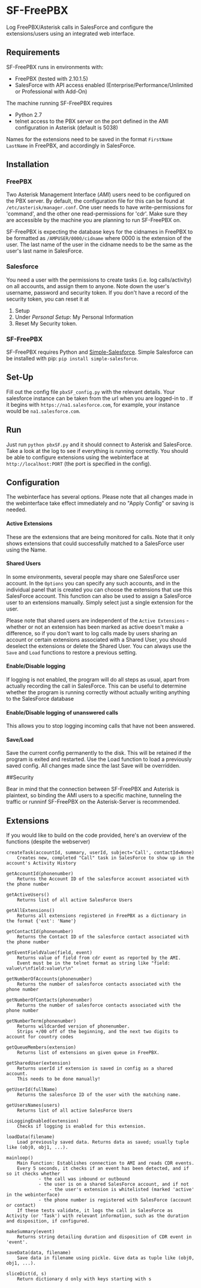 SF-FreePBX
==========

Log FreePBX/Asterisk calls in SalesForce and configure the extensions/users using an integrated web interface.

## Requirements

SF-FreePBX runs in environments with:
 
 * FreePBX (tested with 2.10.1.5)
 * SalesForce with API access enabled (Enterprise/Performance/Unlimited or Professional with Add-On)

The machine running SF-FreePBX requires
 * Python 2.7
 * telnet access to the PBX server on the port defined in the AMI configuration in Asterisk (default is 5038)

Names for the extensions need to be saved in the format `FirstName LastName` in FreePBX, and accordingly in SalesForce.

## Installation
### FreePBX

Two Asterisk Management Interface (*AMI*) users need to be configured on the PBX server. By default, the configuration file for this can be found at `/etc/asterisk/manager.conf`.
One user needs to have write-permissions for 'command', and the other one read-permissions for 'cdr'. Make sure they are accessible by the machine you are planning to run SF-FreePBX on.

SF-FreePBX is expecting the database keys for the cidnames in FreePBX to be formatted as `/AMPUSER/0000/cidname` where 0000 is the extension of the user.
The last name of the user in the cidname needs to be the same as the user's last name in SalesForce.

### Salesforce

You need a user with the permissions to create tasks (i.e. log calls/activity) on all accounts, and assign them to anyone. Note down the user's username, password and security token. If you don't have a record of the security token, you can reset it at
 1. Setup
 2. Under *Personal Setup*: My Personal Information
 3. Reset My Security token.

### SF-FreePBX

SF-FreePBX requires Python and [Simple-Salesforce](https://github.com/neworganizing/simple-salesforce/).
Simple Salesforce can be installed with pip: `pip install simple-salesforce`.

## Set-Up

Fill out the config file `pbxSF_config.py` with the relevant details.
Your salesforce instance can be taken from the url when you are logged-in to . If it begins with `https://na1.salesforce.com`, for example, your instance would be `na1.salesforce.com`.

## Run

Just run `python pbxSF.py` and it should connect to Asterisk and SalesForce. Take a look at the log to see if everything is running correctly. You should be able to configure extensions using the webinterface at `http://localhost:PORT` (the port is specified in the config).

## Configuration

The webinterface has several options. Please note that all changes made in the webinterface take effect immediately and no "Apply Config" or saving is needed.

#### Active Extensions

These are the extensions that are being monitored for calls. Note that it only shows extensions that could successfully matched to a SalesForce user using the Name.

#### Shared Users

In some environments, several people may share one SalesForce user account. In the `Options` you can specify any such accounts, and in the individual panel that is created you can choose the extensions that use this SalesForce account.
This function can also be used to assign a SalesForce user to an extensions manually. Simply select just a single extension for the user.

Please note that shared users are independent of the `Active Extensions` - whether or not an extension has been marked as active doesn't make a difference, so if you don't want to log calls made by users sharing an account or certain extensions associated with a Shared User, you should deselect the extensions or delete the Shared User. You can always use the `Save` and `Load` functions to restore a previous setting.

#### Enable/Disable logging

If logging is not enabled, the program will do all steps as usual, apart from actually recording the call in SalesForce. This can be useful to determine whether the program is running correctly without actually writing anything to the SalesForce database

#### Enable/Disable logging of unanswered calls

This allows you to stop logging incoming calls that have not been answered.

#### Save/Load
Save the current config permanently to the disk. This will be retained if the program is exited and restarted.
Use the Load function to load a previously saved config. All changes made since the last Save will be overridden.

##Security

Bear in mind that the connection between SF-FreePBX and Asterisk is plaintext, so binding the AMI users to a specific machine, tunneling the traffic or runninf SF-FreePBX on the Asterisk-Server is recommended.

## Extensions
If you would like to build on the code provided, here's an overview of the functions (despite the webserver)

    createTask(accountId, summary, userId, subject='Call', contactId=None)
        Creates new, completed "Call" task in SalesForce to show up in the account's Activity History
    
    getAccountId(phonenumber)
        Returns the Account ID of the salesforce account associated with the phone number
    
    getActiveUsers()
        Returns list of all active SalesForce Users
    
    getAllExtensions()
        Returns all extensions registered in FreePBX as a dictionary in the format {'ext': 'Name'}
    
    getContactId(phonenumber)
        Returns the Contact ID of the salesforce contact associated with the phone number
    
    getEventFieldValue(field, event)
        Returns value of field from cdr event as reported by the AMI.
        Event must be in the telnet format as string like "field: value\r\nfield:value\r\n"
    
    getNumberOfAccounts(phonenumber)
        Returns the number of salesforce contacts associated with the phone number
    
    getNumberOfContacts(phonenumber)
        Returns the number of salesforce contacts associated with the phone number
    
    getNumberTerm(phonenumber)
        Returns wildcarded version of phonenumber.
        Strips +/00 off of the beginning, and the next two digits to account for country codes
    
    getQueueMembers(extension)
        Returns list of extensions on given queue in FreePBX.
    
    getSharedUser(extension)
        Returns userId if extension is saved in config as a shared account.
        This needs to be done manually!
    
    getUserId(fullName)
        Returns the salesforce ID of the user with the matching name.
    
    getUsersNames(users)
        Returns list of all active SalesForce Users
    
    isLoggingEnabled(extension)
        Checks if logging is enabled for this extension.
    
    loadData(filename)
        Load previously saved data. Returns data as saved; usually tuple like (obj0, obj1, ...).
    
    mainloop()
        Main Function: Establishes connection to AMI and reads CDR events.
        Every 5 seconds, it checks if an event has been detected, and if so it checks whether
                - the call was inbound or outbound
                - the user is on a shared SalesForce account, and if not
                    - the user's extension is whitelisted (marked 'active' in the webinterface)
                - the phone number is registered with SalesForce (account or contact)
        If these tests validate, it logs the call in SalesForce as Activity (or 'Task') with relevant information, such as the duration and disposition, if configured.
    
    makeSummary(event)
        Returns string detailing duration and disposition of CDR event in 'event'.
    
    saveData(data, filename)
        Save data in filename using pickle. Give data as tuple like (obj0, obj1, ...).
    
    sliceDict(d, s)
        Return dictionary d only with keys starting with s